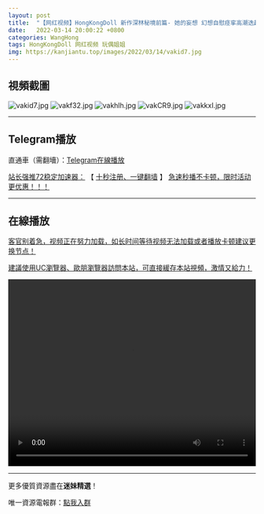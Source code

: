 ```yaml
---
layout: post
title:  "【网红视频】HongKongDoll 新作深林秘境前篇- 她的妄想 幻想自慰痉挛高潮迭起"
date:   2022-03-14 20:00:22 +0800
categories: WangHong
tags: HongKongDoll 网红视频 玩偶姐姐
img: https://kanjiantu.top/images/2022/03/14/vakid7.jpg
---
```



## 視頻截圖

![vakid7.jpg](https://kanjiantu.top/images/2022/03/14/vakid7.jpg)
![vakf32.jpg](https://kanjiantu.top/images/2022/03/14/vakf32.jpg)
![vakhlh.jpg](https://kanjiantu.top/images/2022/03/14/vakhlh.jpg)
![vakCR9.jpg](https://kanjiantu.top/images/2022/03/14/vakCR9.jpg)
![vakkxI.jpg](https://kanjiantu.top/images/2022/03/14/vakkxI.jpg)

* * *
## Telegram播放

直通車（需翻墻）：[Telegram在線播放](https://t.me/mimeijingxuan/37)

<u>站长强推72稳定加速器：</u> 【 [十秒注册、一键翻墙](https://72vpn.xyz/#/register?code=mimei) 】
<u>  急速秒播不卡顿，限时活动更优惠！！！</u>
* * *
## 在線播放
<u>客官别着急，视频正在努力加载，如长时间等待视频无法加载或者播放卡顿建议更换节点！</u>

<u>建議使用UC瀏覽器、歐朋瀏覽器訪問本站，可直接緩存本站視頻，激情又給力！</u>
<center><video src="https://cdn.publer.io/uploads/videos/6246792fdb279732fb55bcaa/93029c3ac4f3b3eae956ec256ccb6627.mp4" width="100%" height="380px" controls="controls"></video></center>


* * *
更多優質資源盡在**迷妹精選**！

唯一資源電報群：[點我入群](https://t.me/mimeijingxuan)


